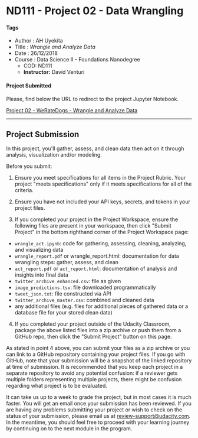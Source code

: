 # ND111 - Project 02 - Data Wrangling

#### Tags
* Author : AH Uyekita
* Title  : _Wrangle and Analyze Data_
* Date   : 26/12/2018
* Course : Data Science II - Foundations Nanodegree
    * COD: ND111
    * **Instructor:** David Venturi

#### Project Submitted

Please, find below the URL to redirect to the project Jupyter Notebook.

[Project 02 - WeRateDogs - Wrangle and Analyze Data][project02_url]

[project02_url]: https://github.com/AndersonUyekita/ND111_data_science_foundations_02/blob/master/03-Chapter03/00-Project_02/nd111_udacity_project_02.ipynb

********************************************************************************

## Project Submission

In this project, you'll gather, assess, and clean data then act on it through analysis, visualization and/or modeling.

Before you submit:

1. Ensure you meet specifications for all items in the Project Rubric. Your project "meets specifications" only if it meets specifications for all of the criteria.

2. Ensure you have not included your API keys, secrets, and tokens in your project files.

3. If you completed your project in the Project Workspace, ensure the following files are present in your workspace, then click "Submit Project" in the bottom righthand corner of the Project Workspace page:

  * `wrangle_act.ipynb`: code for gathering, assessing, cleaning, analyzing, and visualizing data
  * `wrangle_report.pdf` or wrangle_report.html: documentation for data wrangling steps: gather, assess, and clean
  * `act_report.pdf` or `act_report.html`: documentation of analysis and insights into final data
  * `twitter_archive_enhanced.csv`: file as given
  * `image_predictions.tsv`: file downloaded programmatically
  * `tweet_json.txt`: file constructed via API
  * `twitter_archive_master.csv`: combined and cleaned data
  * any additional files (e.g. files for additional pieces of gathered data or a database file for your stored clean data)

4. If you completed your project outside of the Udacity Classroom, package the above listed files into a zip archive or push them from a GitHub repo, then click the "Submit Project" button on this page.

As stated in point 4 above, you can submit your files as a zip archive or you can link to a GitHub repository containing your project files. If you go with GitHub, note that your submission will be a snapshot of the linked repository at time of submission. It is recommended that you keep each project in a separate repository to avoid any potential confusion: if a reviewer gets multiple folders representing multiple projects, there might be confusion regarding what project is to be evaluated.

It can take us up to a week to grade the project, but in most cases it is much faster. You will get an email once your submission has been reviewed. If you are having any problems submitting your project or wish to check on the status of your submission, please email us at review-support@udacity.com. In the meantime, you should feel free to proceed with your learning journey by continuing on to the next module in the program.
